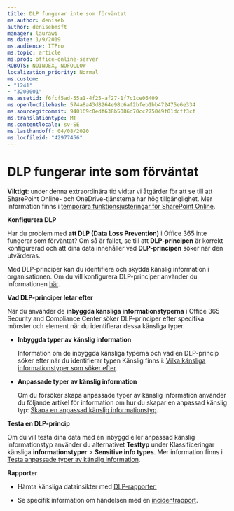 ```yaml
---
title: DLP fungerar inte som förväntat
ms.author: deniseb
author: denisebmsft
manager: laurawi
ms.date: 1/9/2019
ms.audience: ITPro
ms.topic: article
ms.prod: office-online-server
ROBOTS: NOINDEX, NOFOLLOW
localization_priority: Normal
ms.custom:
- "1241"
- "3200001"
ms.assetid: f6fcf5ad-55a1-4f25-af27-1f7c1ce06409
ms.openlocfilehash: 574a8a43d8264e98c6af2bfeb1bb472475e6e334
ms.sourcegitcommit: 940169c0edf638b5086d70cc275049f01dcff3cf
ms.translationtype: MT
ms.contentlocale: sv-SE
ms.lasthandoff: 04/08/2020
ms.locfileid: "42977456"
---
```

# <a name="dlp-not-working-as-expected"></a>DLP fungerar inte som förväntat

**Viktigt**: under denna extraordinära tid vidtar vi åtgärder för att se till att SharePoint Online- och OneDrive-tjänsterna har hög tillgänglighet. Mer information finns i [temporära funktionsjusteringar för SharePoint Online](https://aka.ms/ODSPAdjustments).

 **Konfigurera DLP**

Har du problem med **att DLP (Data Loss Prevention)** i Office 365 inte fungerar som förväntat? Om så är fallet, se till att **DLP-principen** är korrekt konfigurerad och att dina data innehåller vad **DLP-principen** söker när den utvärderas.
  
Med DLP-principer kan du identifiera och skydda känslig information i organisationen. Om du vill konfigurera DLP-principer använder du informationen [här](https://docs.microsoft.com/office365/securitycompliance/prevent-data-loss#set-up-dlp).
  
 **Vad DLP-principer letar efter**
  
När du använder de **inbyggda känsliga informationstyperna** i Office 365 Security and Compliance Center söker DLP-principer efter specifika mönster och element när du identifierar dessa känsliga typer.
  
- **Inbyggda typer av känslig information**

    Information om de inbyggda känsliga typerna och vad en DLP-princip söker efter när du identifierar typen Känslig finns i: [Vilka känsliga informationstyper som söker efter](https://docs.microsoft.com/office365/securitycompliance/what-the-sensitive-information-types-look-for).

- **Anpassade typer av känslig information**

    Om du försöker skapa anpassade typer av känslig information använder du följande artikel för information om hur du skapar en anpassad känslig typ: [Skapa en anpassad känslig informationstyp](https://docs.microsoft.com/office365/securitycompliance/create-a-custom-sensitive-information-type).

**Testa en DLP-princip**

Om du vill testa dina data med en inbyggd eller anpassad känslig informationstyp använder du alternativet **Testtyp** under Klassificeringar känsliga **informationstyper** > **Sensitive info types**. Mer information finns i [Testa anpassade typer av känslig information](https://docs.microsoft.com/office365/securitycompliance/create-a-custom-sensitive-information-type#test-custom-sensitive-information-types-in-the-security--compliance-center).

 **Rapporter**
  
- Hämta känsliga datainsikter med [DLP-rapporter.](https://docs.microsoft.com/office365/securitycompliance/data-loss-prevention-policies#dlp-reports)

- Se specifik information om händelsen med en [incidentrapport](https://docs.microsoft.com/office365/securitycompliance/data-loss-prevention-policies#incident-reports).
